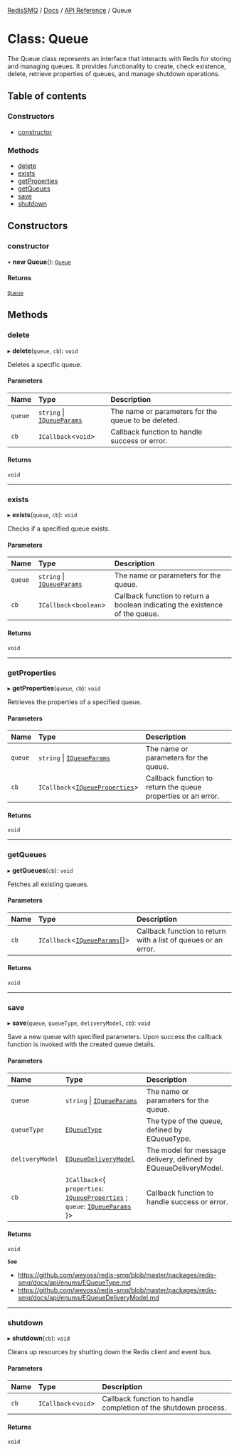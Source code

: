 [RedisSMQ](../../../README.md) / [Docs](../../README.md) / [API Reference](../README.md) / Queue

# Class: Queue

The Queue class represents an interface that interacts with Redis for storing
and managing queues.
It provides functionality to create, check existence, delete, retrieve
properties of queues, and manage shutdown operations.

## Table of contents

### Constructors

- [constructor](Queue.md#constructor)

### Methods

- [delete](Queue.md#delete)
- [exists](Queue.md#exists)
- [getProperties](Queue.md#getproperties)
- [getQueues](Queue.md#getqueues)
- [save](Queue.md#save)
- [shutdown](Queue.md#shutdown)

## Constructors

### constructor

• **new Queue**(): [`Queue`](Queue.md)

#### Returns

[`Queue`](Queue.md)

## Methods

### delete

▸ **delete**(`queue`, `cb`): `void`

Deletes a specific queue.

#### Parameters

| Name | Type | Description |
| :------ | :------ | :------ |
| `queue` | `string` \| [`IQueueParams`](../interfaces/IQueueParams.md) | The name or parameters for the queue to be deleted. |
| `cb` | `ICallback`\<`void`\> | Callback function to handle success or error. |

#### Returns

`void`

___

### exists

▸ **exists**(`queue`, `cb`): `void`

Checks if a specified queue exists.

#### Parameters

| Name | Type | Description |
| :------ | :------ | :------ |
| `queue` | `string` \| [`IQueueParams`](../interfaces/IQueueParams.md) | The name or parameters for the queue. |
| `cb` | `ICallback`\<`boolean`\> | Callback function to return a boolean indicating the existence of the queue. |

#### Returns

`void`

___

### getProperties

▸ **getProperties**(`queue`, `cb`): `void`

Retrieves the properties of a specified queue.

#### Parameters

| Name | Type | Description |
| :------ | :------ | :------ |
| `queue` | `string` \| [`IQueueParams`](../interfaces/IQueueParams.md) | The name or parameters for the queue. |
| `cb` | `ICallback`\<[`IQueueProperties`](../interfaces/IQueueProperties.md)\> | Callback function to return the queue properties or an error. |

#### Returns

`void`

___

### getQueues

▸ **getQueues**(`cb`): `void`

Fetches all existing queues.

#### Parameters

| Name | Type | Description |
| :------ | :------ | :------ |
| `cb` | `ICallback`\<[`IQueueParams`](../interfaces/IQueueParams.md)[]\> | Callback function to return with a list of queues or an error. |

#### Returns

`void`

___

### save

▸ **save**(`queue`, `queueType`, `deliveryModel`, `cb`): `void`

Save a new queue with specified parameters.
Upon success the callback function is invoked with the created queue details.

#### Parameters

| Name | Type | Description |
| :------ | :------ | :------ |
| `queue` | `string` \| [`IQueueParams`](../interfaces/IQueueParams.md) | The name or parameters for the queue. |
| `queueType` | [`EQueueType`](../enums/EQueueType.md) | The type of the queue, defined by EQueueType. |
| `deliveryModel` | [`EQueueDeliveryModel`](../enums/EQueueDeliveryModel.md) | The model for message delivery, defined by EQueueDeliveryModel. |
| `cb` | `ICallback`\<\{ `properties`: [`IQueueProperties`](../interfaces/IQueueProperties.md) ; `queue`: [`IQueueParams`](../interfaces/IQueueParams.md)  }\> | Callback function to handle success or error. |

#### Returns

`void`

**`See`**

 - https://github.com/weyoss/redis-smq/blob/master/packages/redis-smq/docs/api/enums/EQueueType.md
 - https://github.com/weyoss/redis-smq/blob/master/packages/redis-smq/docs/api/enums/EQueueDeliveryModel.md

___

### shutdown

▸ **shutdown**(`cb`): `void`

Cleans up resources by shutting down the Redis client and event bus.

#### Parameters

| Name | Type | Description |
| :------ | :------ | :------ |
| `cb` | `ICallback`\<`void`\> | Callback function to handle completion of the shutdown process. |

#### Returns

`void`
